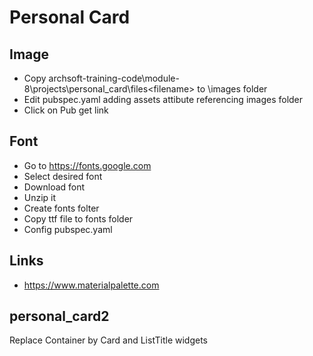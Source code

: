# Personal Card
 
## Image

- Copy archsoft-training-code\module-8\projects\personal_card\files\<filename> to <project>\images folder
- Edit pubspec.yaml adding assets attibute referencing images folder
- Click on Pub get link

## Font

- Go to https://fonts.google.com
- Select desired font
- Download font
- Unzip it
- Create fonts folter
- Copy ttf file to fonts folder
- Config pubspec.yaml

## Links

- https://www.materialpalette.com

## personal_card2

Replace Container by Card and ListTitle widgets
